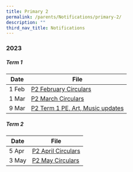 ```yaml
---
title: Primary 2
permalink: /parents/Notifications/primary-2/
description: ""
third_nav_title: Notifications
---
```

### **2023**

##### Term 1

| Date| File | 
| -------- | -------- | 
|1 Feb|[P2 February Circulars](/files/Notification%202023/P2/RGPS_N23_P2_004_P2%20February%20Circulars.pdf)|
|1 Mar|[P2 March Circulars](/files/Notification%202023/P2/RGPS_N23_P2_005_P2%20March%20Circulars.pdf)|
|9 Mar|[P2 Term 1 PE, Art, Music updates](/files/Notification%202023/P2/Term%201%20P2%20Update.pdf)|

##### Term 2

| Date| File | 
| -------- | -------- | 
|5 Apr|[P2 April Circulars](/files/Notification%202023/P2/rgps_n23_p2_007_p2%20april%20circulars.pdf)|
|3 May|[P2 May Circulars](/files/Notification%202023/P2/rgps_n23_p2_008_p2%20may%20circulars.pdf)|